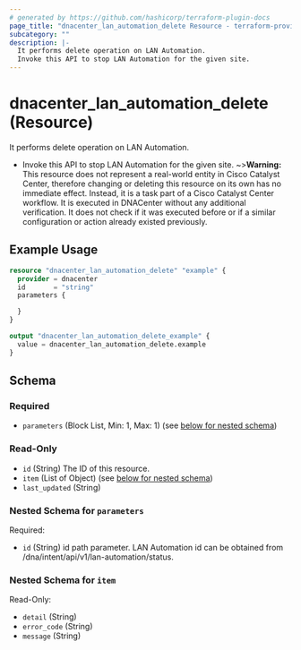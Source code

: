 ```yaml
---
# generated by https://github.com/hashicorp/terraform-plugin-docs
page_title: "dnacenter_lan_automation_delete Resource - terraform-provider-dnacenter"
subcategory: ""
description: |-
  It performs delete operation on LAN Automation.
  Invoke this API to stop LAN Automation for the given site.
---
```


# dnacenter_lan_automation_delete (Resource)

It performs delete operation on LAN Automation.

- Invoke this API to stop LAN Automation for the given site.
~>**Warning:**
This resource does not represent a real-world entity in Cisco Catalyst Center, therefore changing or deleting this resource on its own has no immediate effect.
Instead, it is a task part of a Cisco Catalyst Center workflow. It is executed in DNACenter without any additional verification. It does not check if it was executed before or if a similar configuration or action already existed previously.

## Example Usage

```terraform
resource "dnacenter_lan_automation_delete" "example" {
  provider = dnacenter
  id       = "string"
  parameters {

  }
}

output "dnacenter_lan_automation_delete_example" {
  value = dnacenter_lan_automation_delete.example
}
```

<!-- schema generated by tfplugindocs -->
## Schema

### Required

- `parameters` (Block List, Min: 1, Max: 1) (see [below for nested schema](#nestedblock--parameters))

### Read-Only

- `id` (String) The ID of this resource.
- `item` (List of Object) (see [below for nested schema](#nestedatt--item))
- `last_updated` (String)

<a id="nestedblock--parameters"></a>
### Nested Schema for `parameters`

Required:

- `id` (String) id path parameter. LAN Automation id can be obtained from /dna/intent/api/v1/lan-automation/status.


<a id="nestedatt--item"></a>
### Nested Schema for `item`

Read-Only:

- `detail` (String)
- `error_code` (String)
- `message` (String)
